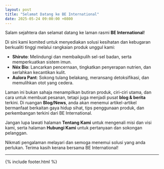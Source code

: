 ```yaml
---
layout: post
title: "Selamat Datang ke BE International"
date: 2025-05-24 09:00:00 +0800
---
```


Salam sejahtera dan selamat datang ke laman rasmi **BE International**!

Di sini kami komited untuk menyediakan solusi kesihatan dan kebugaran berkualiti tinggi melalui rangkaian produk unggul kami:

- **Shiruto**: Melindungi dan membaikpulih sel-sel badan, serta memperkuatkan sistem imun.
- **Néx Bio**: Lancarkan pencernaan, tingkatkan penyerapan nutrien, dan serlahkan kecantikan kulit.
- **Aulora Pant**: Sokong tulang belakang, meransang detoksifikasi, dan memulihkan otot yang cedera.

Laman ini bukan sahaja menampilkan butiran produk, ciri-ciri utama, dan cara untuk membuat pesanan, tetapi juga menjadi pusat **blog & berita** terkini. Di ruangan **Blog/News**, anda akan menemui artikel-artikel bermanfaat berkaitan gaya hidup sihat, tips penggunaan produk, dan perkembangan terkini dari BE International.

Jangan lupa lawati halaman **Tentang Kami** untuk mengenali misi dan visi kami, serta halaman **Hubungi Kami** untuk pertanyaan dan sokongan pelanggan.

Nikmati pengalaman melayari dan semoga menemui solusi yang anda perlukan. Terima kasih kerana bersama BE International!

---

{% include footer.html %}
